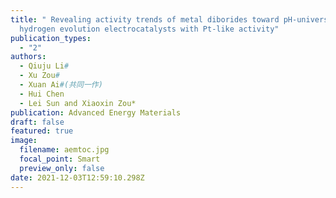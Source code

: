 ```yaml
---
title: " Revealing activity trends of metal diborides toward pH-universal
  hydrogen evolution electrocatalysts with Pt-like activity"
publication_types:
  - "2"
authors:
  - Qiuju Li#
  - Xu Zou#
  - Xuan Ai#(共同一作)
  - Hui Chen
  - Lei Sun and Xiaoxin Zou*
publication: Advanced Energy Materials
draft: false
featured: true
image:
  filename: aemtoc.jpg
  focal_point: Smart
  preview_only: false
date: 2021-12-03T12:59:10.298Z
---
```

